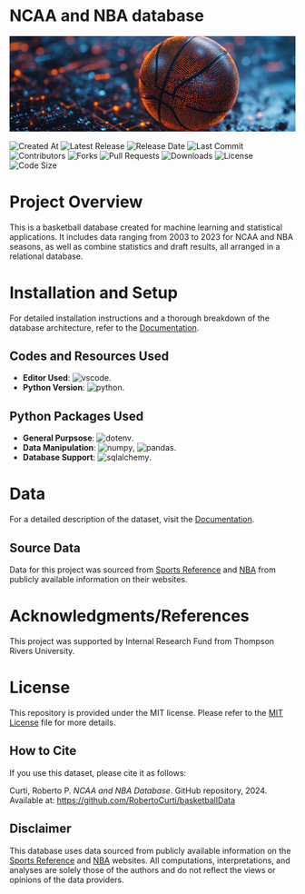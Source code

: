 # NCAA and NBA database
![Banner](https://github.com/RobertoCurti/basketballData/blob/main/img/readme_banner.png)


![Created At](https://img.shields.io/github/created-at/RobertoCurti/basketballData?color=blue) ![Latest Release](https://img.shields.io/github/release/RobertoCurti/basketballData?color=yellow) ![Release Date](https://img.shields.io/github/release-date/RobertoCurti/basketballData?color=yellow) ![Last Commit](https://img.shields.io/github/last-commit/RobertoCurti/basketballData?color=yellow) ![Contributors](https://img.shields.io/github/contributors/RobertoCurti/basketballData?color=green) ![Forks](https://img.shields.io/github/forks/RobertoCurti/basketballData?style=flat&color=green) ![Pull Requests](https://img.shields.io/github/issues-pr/RobertoCurti/basketballData?color=green) ![Downloads](https://img.shields.io/github/downloads/RobertoCurti/basketballData/total?color=green)
![License](https://img.shields.io/github/license/RobertoCurti/basketballData?color=lightgrey)  ![Code Size](https://img.shields.io/github/languages/code-size/RobertoCurti/basketballData?color=lightgrey)

# Project Overview
This is a basketball database created for machine learning and statistical applications. It includes data ranging from 2003 to 2023 for NCAA and NBA seasons, as well as combine statistics and draft results, all arranged in a relational database.

# Installation and Setup
For detailed installation instructions and a thorough breakdown of the database architecture, refer to the [Documentation](https://github.com/RobertoCurti/basketballData/blob/main/nbs/documentation.ipynb).

## Codes and Resources Used

- **Editor Used**: ![vscode](https://badgen.net/badge/vscode/1.93.1).
- **Python Version**: ![python](https://badgen.net/badge/python/3.12.2).

## Python Packages Used

- **General Purpsose**: ![dotenv](https://badgen.net/badge/dotenv/1.0.1).
- **Data Manipulation**: ![numpy](https://badgen.net/badge/numpy/2.0.1), ![pandas](https://badgen.net/badge/pandas/2.2.2).
- **Database Support**: ![sqlalchemy](https://badgen.net/badge/sqlalchemy/2.0.31).

# Data
For a detailed description of the dataset, visit the [Documentation](https://github.com/RobertoCurti/basketballData/blob/main/nbs/documentation.ipynb).

## Source Data
Data for this project was sourced from [Sports Reference](https://www.sports-reference.com/) and [NBA](https://www.nba.com/) from publicly available information on their websites.

# Acknowledgments/References
This project was supported by Internal Research Fund from Thompson Rivers University.

# License
This repository is provided under the MIT license. Please refer to the [MIT License](https://github.com/RobertoCurti/basketballData/blob/main/LICENSE.md) file for more details.

## How to Cite
If you use this dataset, please cite it as follows:

Curti, Roberto P. *NCAA and NBA Database*. GitHub repository, 2024. Available at: https://github.com/RobertoCurti/basketballData

## Disclaimer
This database uses data sourced from publicly available information on the [Sports Reference](https://www.sports-reference.com/) and [NBA](https://www.nba.com/) websites. All computations, interpretations, and analyses are solely those of the authors and do not reflect the views or opinions of the data providers.

